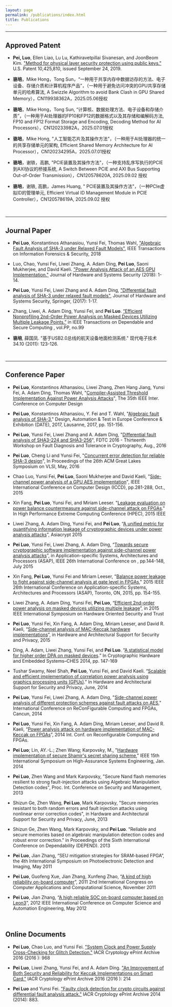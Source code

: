 ```yaml
---
layout: page
permalink: /publications/index.html
title: Publications
---
```



---
## Approved Patent
- **Pei, Luo**, Ellen Liao, Lu Lu, Kathiravetpillai Sivanesan, and JoonBeom Kim. ["Method for physical layer security protection using public keys."](https://patents.google.com/patent/US10425810B2/en) U.S. Patent 10,425,810, issued September 24, 2019.


- **骆培**，Mike Hong，Tong Sun，“一种用于共享内存中数据访存的方法、电子设备、存储介质和计算机程序产品”，（一种用于避免访问冲突的GPU共享存储单元的哈希算法, A Swizzle Algorithm to avoid Bank Clash in GPU Shared Memory），CN119938362A，2025.05.06授权

- **骆培**，Mike Hong，Tong Sun, “计算核、数据处理方法、电子设备和存储介质”，（一种用于AI处理器的FP10和FP12的数据格式以及其存储和编解码方法, FP10 and FP12 Format Storage and Encoding, Decoding Method for AI Processors），CN120233982A，2025.07.01授权

- **骆培**，Mike Hong, "人工智能芯片及其操作方法"，（一种用于AI处理器的统一的共享存储单元的架构, Efficient Shared Memory Architecture for AI Processor），CN120234295A，2025.07.01授权

- **骆培**，谢轶，高鹏, "PCIE装置及其操作方法"，（一种支持乱序写执行的PCIE到AXI协议的桥接系统, A Switch Between PCIE and AXI Bus Supporting Out-of-Order Transmission），CN120578620A, 2025.09.02 授权

- **骆培**，谢轶, 高鹏，James Huang, " PCIE装置及其操作方法"，（一种PCIe虚拟ID的管理单元, Efficient Virtual ID Management Module in PCIE Controller），CN120578619A, 2025.09.02 授权

<br>

---

## Journal Paper

- **Pei Luo**, Konstantinos Athanasiou, Yunsi Fei, Thomas Wahl, ["Algebraic Fault Analysis of SHA-3 under Relaxed Fault Models"](https://ieeexplore.ieee.org/abstract/document/8249851), IEEE Transactions on Information Forensics & Security, 2018

- Luo, Chao, Yunsi Fei, Liwei Zhang, A. Adam Ding, **Pei Luo**, Saoni Mukherjee, and David Kaeli. ["Power Analysis Attack of an AES GPU Implementation."](https://link.springer.com/article/10.1007/s41635-018-0032-7) Journal of Hardware and Systems Security (2018): 1-14.

- **Pei Luo**, Yunsi Fei, Liwei Zhang and A. Adam Ding, ["Differential fault analysis of SHA-3 under relaxed fault models"](https://link.springer.com/article/10.1007/s41635-017-0011-4), Journal of Hardware and Systems Security, Springer, (2017): 1-17. 

- Zhang, Liwei, A. Adam Ding, Yunsi Fei, and **Pei Luo**. [“Efficient Nonprofiling 2nd-Order Power Analysis on Masked Devices Utilizing Multiple Leakage Points.”](https://ieeexplore.ieee.org/abstract/document/7947137) in IEEE Transactions on Dependable and Secure Computing , vol.PP, no.99

- **骆培**, 薛国凤. "基于USB2.0总线的航天设备地面检测系统." 现代电子技术 34.10 (2011): 123-126.

<br>

---

## Conference Paper

- **Pei Luo**, Konstantinos Athanasiou, Liwei Zhang, Zhen Hang Jiang, Yunsi Fei, A. Adam Ding, Thomas Wahl, "[Compiler-Assisted Threshold Implementation Against Power Analysis Attacks](https://ieeexplore.ieee.org/abstract/document/8119267)", The 35th IEEE Inter. Conference on Computer Design

- **Pei Luo**, Konstantinos Athanasiou, Y. Fei and T. Wahl, "[Algebraic fault analysis of SHA-3](https://ieeexplore.ieee.org/abstract/document/7926974)," Design, Automation & Test in Europe Conference & Exhibition (DATE), 2017, Lausanne, 2017, pp. 151-156. 

- **Pei Luo**, Yunsi Fei, Liwei Zhang and A. Adam Ding, "[Differential fault analysis of SHA3-224 and SHA3-256](https://ieeexplore.ieee.org/abstract/document/7774477)", FDTC 2016 - Thirteenth Workshop on Fault Diagnosis and Tolerance in Cryptography, Aug., 2016

- **Pei Luo**, Cheng Li and Yunsi Fei, "[Concurrent error detection for reliable SHA-3 design](https://dl.acm.org/doi/abs/10.1145/2902961.2902985)", In Proceedings of the 26th ACM Great Lakes Symposium on VLSI, May, 2016

- Chao Luo, Yunsi Fei, **Pei Luo**, Saoni Mukherjee and David Kaeli, "[Side-channel power analysis of a GPU AES implementation](https://ieeexplore.ieee.org/abstract/document/7357115)", IEEE International Conference on Computer Design (ICCD), pp.281-288, Oct., 2015

- Xin Fang, **Pei Luo**, Yunsi Fei, and Miriam Leeser. "[Leakage evaluation on power balance countermeasure against side-channel attack on FPGAs](https://ieeexplore.ieee.org/abstract/document/7322469)." In High Performance Extreme Computing Conference (HPEC), 2015 IEEE

- Liwei Zhang, A. Adam Ding, Yunsi Fei, and **Pei Luo**, “[A unified metric for quantifying information leakage of cryptographic devices under power analysis attacks](https://link.springer.com/chapter/10.1007/978-3-662-48800-3_14)”, Asiacrypt 2015 

- **Pei Luo**, Yunsi Fei, Liwei Zhang, A. Adam Ding, “[Towards secure cryptographic software implementation against side-channel power analysis attacks](https://ieeexplore.ieee.org/abstract/document/7245722)”, in Application-specific Systems, Architectures and Processors (ASAP), IEEE 26th International Conference on , pp.144-148, July 2015

- Xin Fang, **Pei Luo**, Yunsi Fei and Miriam Leeser, "[Balance power leakage to fight against side-channel analysis at gate level in FPGAs](https://ieeexplore.ieee.org/abstract/document/7245724)," 2015 IEEE 26th International Conference on Application-specific Systems, Architectures and Processors (ASAP), Toronto, ON, 2015, pp. 154-155.

- Liwei Zhang, A. Adam Ding, Yunsi Fei, **Pei Luo**, “[Efficient 2nd-order power analysis on masked devices utilizing multiple leakage](https://ieeexplore.ieee.org/abstract/document/7140249)”,  in 2015 IEEE International Symposium on Hardware Oriented Security and Trust

- **Pei Luo**, Yunsi Fei, Xin Fang, A. Adam Ding, Miriam Leeser, and David R. Kaeli, “[Side-channel analysis of MAC-Keccak hardware implementations](https://dl.acm.org/doi/10.1145/2768566.2768567)”, in Hardware and Architectural Support for Security and Privacy, 2015

- Ding, A. Adam, Liwei Zhang, Yunsi Fei, and **Pei Luo**. “[A statistical model for higher order DPA on masked devices](https://link.springer.com/chapter/10.1007/978-3-662-44709-3_9).” In Cryptographic Hardware and Embedded Systems–CHES 2014, pp. 147-169

- Tushar Swamy, Neel Shah, **Pei Luo**, Yunsi Fei, and David Kaeli. “[Scalable and efficient implementation of correlation power analysis using graphics processing units (GPUs)](https://dl.acm.org/doi/abs/10.1145/2611765.2611775).” In Hardware and Architectural Support for Security and Privacy, June, 2014

- **Pei Luo**, Yunsi Fei, Liwei Zhang, A. Adam Ding, "[Side-channel power analysis of different protection schemes against fault attacks on AES](https://ieeexplore.ieee.org/abstract/document/7032555)," International Conference on ReConFigurable Computing and FPGAs, Cancun, 2014

- **Pei Luo**, Yunsi Fei, Xin Fang, A. Adam Ding, Miriam Leeser, and David R. Kaeli, “[Power analysis attack on hardware implementation of MAC-Keccak on FPGAs](https://ieeexplore.ieee.org/abstract/document/7032549/)”, 2014 Int. Conf. on Reconfigurable Computing and FPGAs.

- **Pei Luo**; Lin, AY.-L.; Zhen Wang; Karpovsky, M., "[Hardware implementation of secure Shamir's secret sharing scheme](https://ieeexplore.ieee.org/abstract/document/6754605)," IEEE 15th International Symposium on High-Assurance Systems Engineering, Jan. 2014

- **Pei Luo**, Zhen Wang and Mark Karpovsky, "Secure Nand flash memories resilient to strong fault-injection attacks using Algebraic Manipulation Detection codes", Proc. Int. Conference on Security and Management, 2013

- Shizun Ge, Zhen Wang, **Pei Luo**, Mark Karpovsky, "Secure memories resistant to both random errors and fault injection attacks using nonlinear error correction codes", in Hardware and Architectural Support for Security and Privacy, June, 2013

- Shizun Ge, Zhen Wang, Mark Karpovsky, and **Pei Luo**. "Reliable and secure memories based on algebraic manipulation detection codes and robust error correction." in Proceedings of the Sixth International Conference on Dependability (DEPEND). 2013	

- **Pei Luo**, Jian Zhang, “SEU mitigation strategies for SRAM-based FPGA”, the 4th International Symposium on Photoelectronic Detection and Imaging, May 2011

- **Pei Luo**, Guofeng Xue, Jian Zhang, Xunfeng Zhao, “[A kind of high reliability on-board computer](https://link.springer.com/chapter/10.1007/978-3-642-28314-7_66)”, 2011 2nd International Congress on Computer Applications and Computational Science, November 2011

- **Pei Luo**, Jian Zhang, “[A high reliable SOC on-board computer based on Leon3](https://ieeexplore.ieee.org/abstract/document/6272615)”, 2012 IEEE International Conference on Computer Science and Automation Engineering, May 2012

<br>

## Online Documents

- **Pei Luo**, Chao Luo, and Yunsi Fei. ["System Clock and Power Supply Cross-Checking for Glitch Detection."](https://eprint.iacr.org/2016/968) IACR Cryptology ePrint Archive 2016 (2016 ): 968

- **Pei Luo**, Liwei Zhang, Yunsi Fei, and A. Adam Ding. ["An Improvement of Both Security and Reliability for Keccak Implementations on Smart Card."](https://eprint.iacr.org/2016/214) IACR Cryptology ePrint Archive 2016 (2016 ): 214

- **Pei Luo** and Yunsi Fei. ["Faulty clock detection for crypto circuits against differential fault analysis attack."](https://eprint.iacr.org/2016/967) IACR Cryptology ePrint Archive 2014 (2014): 883.
